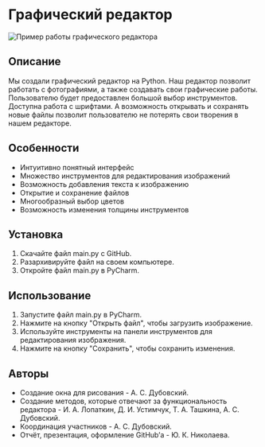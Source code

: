 # Графический редактор

![Пример работы графического редактора](https://github.com/Project179/Graphic-editor/assets/136090436/1ade9866-59ab-4798-aa16-033526e889dc)

## Описание

Мы создали графический редактор на Python. Наш редактор позволит работать с фотографиями, а также создавать свои графические работы. Пользователю будет предоставлен большой выбор инструментов. Доступна работа с шрифтами. А возможность открывать и сохранять новые файлы позволит пользователю не потерять свои творения в нашем редакторе.

## Особенности

* Интуитивно понятный интерфейс
* Множество инструментов для редактирования изображений
* Возможность добавления текста к изображению
* Открытие и сохранение файлов
* Многообразный выбор цветов
* Возможность изменения толщины инструментов

## Установка

1. Скачайте файл main.py с GitHub.
2. Разархивируйте файл на своем компьютере.
3. Откройте файл main.py в PyCharm.

## Использование

1. Запустите файл main.py в PyCharm.
2. Нажмите на кнопку "Открыть файл", чтобы загрузить изображение.
3. Используйте инструменты на панели инструментов для редактирования изображения.
4. Нажмите на кнопку "Сохранить", чтобы сохранить изменения.

## Авторы

* Создание окна для рисования - А. С. Дубовский.
* Создание методов, которые отвечают за функциональность редактора - И. А. Лопаткин, Д. И. Устимчук, Т. А. Ташкина, А. С. Дубовский.
* Координация участников - А. С. Дубовский.
* Отчёт, презентация, оформление GitHub’а - Ю. К. Николаева.
